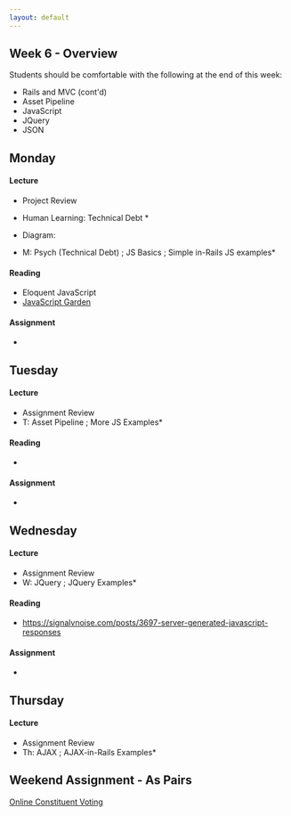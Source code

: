 ```yaml
---
layout: default
---
```


## Week 6 - Overview

Students should be comfortable with the following at the end of this week:

* Rails and MVC (cont'd)
* Asset Pipeline
* JavaScript
* JQuery
* JSON

## Monday

#### Lecture

* Project Review
* Human Learning: Technical Debt
  *
* Diagram:

* M: Psych (Technical Debt) ; JS Basics ; Simple in-Rails JS examples*

#### Reading

* Eloquent JavaScript
* [JavaScript Garden](https://bonsaiden.github.io/JavaScript-Garden/)

#### Assignment

*

## Tuesday

#### Lecture

* Assignment Review
* T: Asset Pipeline ; More JS Examples*

#### Reading

*

#### Assignment

*

## Wednesday

#### Lecture

* Assignment Review
* W: JQuery ; JQuery Examples*

#### Reading

* https://signalvnoise.com/posts/3697-server-generated-javascript-responses

#### Assignment

*

## Thursday

#### Lecture

* Assignment Review
* Th: AJAX ; AJAX-in-Rails Examples*

## Weekend Assignment - As Pairs

[Online Constituent Voting](https://github.com/masonfmatthews/rails_assignments/tree/master/projects/health_tracker)

